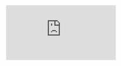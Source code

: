 ![alt text](https://github.com/Adwaith1999/M1-application-TelecomBilling/blob/main/1_Requirements/Readme.md)

